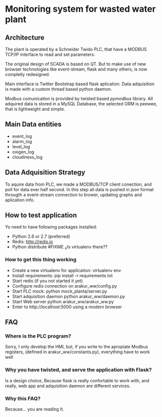 # Monitoring system for wasted water plant 

## Architecture

The plant is operated by a Schneider Twido PLC, that have a MODBUS TCP/IP interface to read and set parameters.

The original design of SCADA is based on QT. But to make use of new browser technologies like event-stream, flask and many others, is now completly redesigned.

Main interface is Twitter Bootstrap based flask aplication.
Data adquisition is made with a custom thread based python daemon.

Modbus comunication is provided by twisted based *pymodbus* library.
All adquired data is stored in a MySQL Database, the selected ORM is peewee, that is lightweight and simple.

## Main Data entities

 * event_log 
 * alarm_log
 * level_log
 * oxigen_log
 * cloudiness_log

## Data Adquisition Strategy
To aquire data from PLC, we made a MODBUS/TCP client conection, and poll for data ever half second.
In this step all data is pushed in json format througth a event-stream connection to brower, updating graphs and aplication info.

## How to test application
Yo need to have following packages installed:
 
 * Python 2.6 or 2.7 (preferred) 
 * Redis: http://redis.io
 * Python distribute #FIXME ¿Is virtualenv there??

### How to get this thing working

 * Create a new virtualenv for application: virtualenv env
 * Install requirements: pip install -r requirements.txt
 * Start redis (if you not started it yet)
 * Configure redis connection on arakur_ww/config.py
 * Start PLC mock: python mock_planta/server.py
 * Start adquisition daemon python arakur_ww/daemon.py 
 * Start Web server python arakur_ww/arakur_ww.py
 * Enter to http://localhost:5000 using a modern browser


## FAQ

### Where is the PLC program?
Sorry, I only develop the HMI, but, if you write to the apropiate Modbus registers, (defined in arakur_ww/constants.py), everything have to work well


### Why you have twisted, and serve the application with Flask?

Is a design choice, Because flask is really confortable to work with, and really, web app and adquisition daemon are different services.

### Why this FAQ?

Because... you are reading It.


